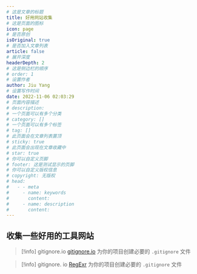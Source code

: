 ```yaml
---
# 这是文章的标题
title: 好用网站收集
# 这是页面的图标
icon: page
# 是否原创
isOriginal: true
# 是否加入文章列表
article: false
# 展开深度
headerDepth: 2
# 这是侧边栏的顺序
# order: 1
# 设置作者
author: Jiu Yang
# 设置写作时间
date: 2022-11-06 02:03:29
# 页面内容描述
# description: 
# 一个页面可以有多个分类
# category: []
# 一个页面可以有多个标签
# tag: []
# 此页面会在文章列表置顶
# sticky: true
# 此页面会出现在文章收藏中
# star: true
# 你可以自定义页脚
# footer: 这是测试显示的页脚
# 你可以自定义版权信息
# copyright: 无版权
# head:
#   - - meta
#     - name: keywords
#       content: 
#     - name: description
#       content: 
---
```


## 收集一些好用的工具网站

> [!info] gitignore.io
> [gitignore.io](https://www.toptal.com/developers/gitignore/)  为你的项目创建必要的 `.gitignore` 文件

> [!info] gitignore. io
> [RegExr](https://regexr-cn.com/) 为你的项目创建必要的 `.gitignore` 文件